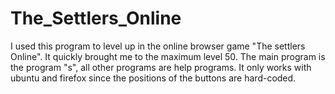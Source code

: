 # The_Settlers_Online

I used this program to level up in the online browser game "The settlers Online". It quickly brought me to the maximum level 50. The main program is the program "s", all other programs are help programs. It only works with ubuntu and firefox since the positions of the buttons are hard-coded.
